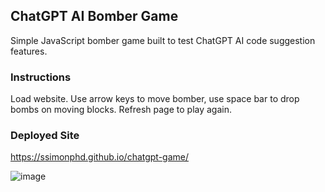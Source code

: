 ## ChatGPT AI Bomber Game

Simple JavaScript bomber game built to test ChatGPT AI code suggestion features.</br>

### Instructions
Load website. Use arrow keys to move bomber, use space bar to drop bombs on moving blocks. Refresh page to play again.

### Deployed Site
https://ssimonphd.github.io/chatgpt-game/

![image](https://user-images.githubusercontent.com/60651145/212009589-5bdaf642-e91c-4c1b-8011-f51241dae04b.png)